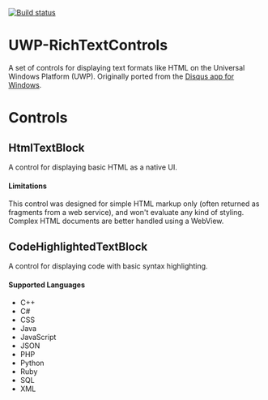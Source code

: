 [![Build status](https://ci.appveyor.com/api/projects/status/u8m0ml7sxhiu35sv?svg=true)](https://ci.appveyor.com/project/ryanvalentin/uwp-richtextcontrols)

# UWP-RichTextControls

A set of controls for displaying text formats like HTML on the Universal Windows Platform (UWP). Originally ported from the [Disqus app for Windows](https://www.microsoft.com/store/p/disqus/9wzdncrdgctr).

# Controls

## HtmlTextBlock

A control for displaying basic HTML as a native UI.

#### Limitations

This control was designed for simple HTML markup only (often returned as fragments from a web service), and won't evaluate any kind of styling. Complex HTML documents are better handled using a WebView.

## CodeHighlightedTextBlock

A control for displaying code with basic syntax highlighting.

#### Supported Languages

- C++
- C#
- CSS
- Java
- JavaScript
- JSON
- PHP
- Python
- Ruby
- SQL
- XML
